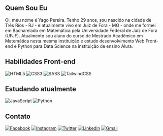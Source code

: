 ## Quem Sou Eu

Oi, meu nome é Yago Pereira. Tenho 29 anos, sou nascido na cidade de Três Rios - RJ - e atualmente vivo em Juiz de Fora - MG - onde me formei em Bacharelado em Matemática pela Universidade Federal de Juiz de Fora (UFJF). Atualmente sou aluno do curso de Mestrado Acadêmico em Matemática nesta mesma instituição e estudo desenvolvimento Web Front-end e Python para Data Science na instituição de ensino Alura.
<!--
Hi, my name is Yago Pereira. I was born in Três Rios - RJ - and I'm currently living in Juiz de Fora - MG. I graduate with a bachelor's degree in mathematics at Universidade Federal de Juiz de Fora (UFJF). ... and I study Front-end Web Development and Python for Data Science at Alura.
-->

## Habilidades Front-end

![HTML5](https://img.shields.io/badge/html5-%23E34F26.svg?style=for-the-badge&logo=html5&logoColor=white)
![CSS3](https://img.shields.io/badge/css3-%231572B6.svg?style=for-the-badge&logo=css3&logoColor=white)
![SASS](https://img.shields.io/badge/SASS-hotpink.svg?style=for-the-badge&logo=SASS&logoColor=white)
![TailwindCSS](https://img.shields.io/badge/tailwindcss-%2338B2AC.svg?style=for-the-badge&logo=tailwind-css&logoColor=white)

## Estudando atualmente

![JavaScript](https://img.shields.io/badge/javascript-%23323330.svg?style=for-the-badge&logo=javascript&logoColor=%23F7DF1E)
![Python](https://img.shields.io/badge/python-3670A0?style=for-the-badge&logo=python&logoColor=ffdd54)

## Contato

[![Facebook](https://img.shields.io/badge/Facebook-%231877F2.svg?style=for-the-badge&logo=Facebook&logoColor=white)](https://facebook.com/yapeansa)
[![Instagram](https://img.shields.io/badge/Instagram-%23E4405F.svg?style=for-the-badge&logo=Instagram&logoColor=white)](https://instagram.com/yapeansa)
[![Twitter](https://img.shields.io/badge/Twitter-%231DA1F2.svg?style=for-the-badge&logo=Twitter&logoColor=white)](http://twitter.com/yapeansa)
[![LinkedIn](https://img.shields.io/badge/linkedin-%230077B5.svg?style=for-the-badge&logo=linkedin&logoColor=white)](https://www.linkedin.com/in/yago-pereira-dos-anjos-santos-85976750/)
[![Gmail](https://img.shields.io/badge/Gmail-D14836?style=for-the-badge&logo=gmail&logoColor=white)](mailto:yago.pereira@estudante.ufjf.br)

